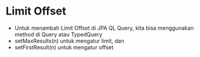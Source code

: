 # Limit Offset
* Untuk menambah Limit Offset di JPA QL Query, kita bisa menggunakan method di Query atau TypedQuery<T>
* setMaxResults(n) untuk mengatur limit, dan
* setFirstResult(n) untuk mengatur offset
